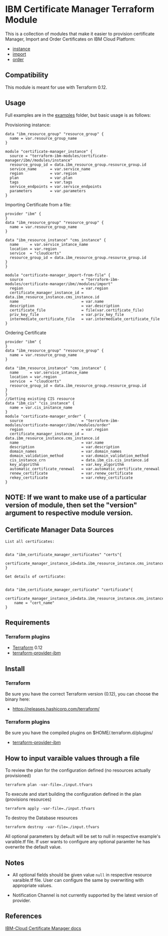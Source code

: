 # IBM Certificate Manager Terraform Module

This is a collection of modules that make it easier to provision certificate Manager, Import and Order Certificates on IBM Cloud Platform:
* [instance](./modules/instance)
* [import](./modules/import)
* [order](./modules/order)
## Compatibility

This module is meant for use with Terraform 0.12.

## Usage 

Full examples are in the [examples](./examples/) folder, but basic usage is as follows:

Provisioning instance:
``` hcl
data "ibm_resource_group" "resource_group" {
  name = var.resource_group_name
}

module "certificate-manager_instance" {
  source = "terraform-ibm-modules/certificate-manager/ibm//modules/instance"
  resource_group_id = data.ibm_resource_group.resource_group.id
  service_name      = var.service_name
  region            = var.region
  plan              = var.plan
  tags              = var.tags
  service_endpoints = var.service_endpoints
  parameters        = var.parameters
}

```

Importing Certificate from a file:
```hcl
provider "ibm" {
}
data "ibm_resource_group" "resource_group" {
  name = var.resource_group_name
}

data "ibm_resource_instance" "cms_instance" {
  name     = var.service_intance_name
  location = var.region
  service  = "cloudcerts"
  resource_group_id = data.ibm_resource_group.resource_group.id
}
}

module "certificate-manager_import-from-file" {
  source                          = "terraform-ibm-modules/certificate-manager/ibm//modules/import"
  region                          = var.region
  certificate_manager_instance_id = data.ibm_resource_instance.cms_instance.id
  name                            = var.name
  description                     = var.description
  certificate_file                = file(var.certificate_file)
  priv_key_file                   = var.priv_key_file
  intermediate_certificate_file   = var.intermediate_certificate_file
}
```
Ordering Certificate

```hcl
provider "ibm" {
}
data "ibm_resource_group" "resource_group" {
  name = var.resource_group_name
}

data "ibm_resource_instance" "cms_instance" {
  name     = var.service_intance_name
  location = var.region
  service  = "cloudcerts"
  resource_group_id = data.ibm_resource_group.resource_group.id
}
}
//Getting existing CIS resource
data "ibm_cis" "cis_instance" {
  name = var.cis_instance_name
}
module "certificate-manager_order" {
  source                          = "terraform-ibm-modules/certificate-manager/ibm//modules/order"
  region                          = var.region
  certificate_manager_instance_id = data.ibm_resource_instance.cms_instance.id
  name                            = var.name
  description                     = var.description
  domain_names                    = var.domain_names
  domain_validation_method        = var.domain_validation_method
  cis_instance_crn                = data.ibm_cis.cis_instance.id
  key_algorithm                   = var.key_algorithm
  automatic_certificate_renewal   = var.automatic_certificate_renewal
  renew_certificate               = var.renew_certificate
  rekey_certificate               = var.rekey_certificate
}
```
## NOTE: If we want to make use of a particular version of module, then set the "version" argument to respective module version.
##  Certificate Manager Data Sources
`List all certificates:`

```hcl

data "ibm_certificate_manager_certificates" "certs"{
    certificate_manager_instance_id=data.ibm_resource_instance.cms_instance.id
}

```
`Get details of certificate:`

```hcl

data "ibm_certificate_manager_certificate" "certificate"{
    certificate_manager_instance_id=data.ibm_resource_instance.cms_instance.id
    name = "cert_name"
}

```

## Requirements

### Terraform plugins

- [Terraform](https://www.terraform.io/downloads.html) 0.12
- [terraform-provider-ibm](https://github.com/IBM-Cloud/terraform-provider-ibm) 

## Install

### Terraform

Be sure you have the correct Terraform version (0.12), you can choose the binary here:
- https://releases.hashicorp.com/terraform/

### Terraform plugins

Be sure you have the compiled plugins on $HOME/.terraform.d/plugins/

- [terraform-provider-ibm](https://github.com/IBM-Cloud/terraform-provider-ibm) 

## How to input varaible values through a file

To review the plan for the configuration defined (no resources actually provisioned)

`terraform plan -var-file=./input.tfvars`

To execute and start building the configuration defined in the plan (provisions resources)

`terraform apply -var-file=./input.tfvars`

To destroy the Database resources

`terraform destroy -var-file=./input.tfvars`

All optional parameters by default will be set to null in respective example's varaible.tf file. If user wants to configure any optional paramter he has overwrite the default value.

## Notes

* All optional fields should be given value `null` in respective resource varaible.tf file. User can configure the same by overwriting with appropriate values.

* Notification Channel is not currently supported by the latest version of provider.


## References

[IBM-Cloud Certificate Manager docs](https://cloud.ibm.com/docs/certificate-manager?topic=certificate-manager-getting-started)
